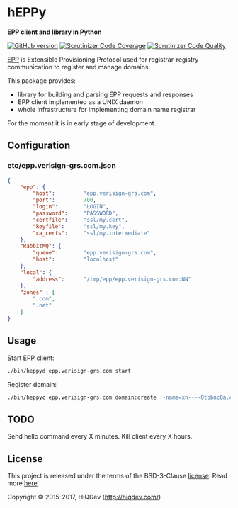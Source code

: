 # hEPPy

**EPP client and library in Python**

[![GitHub version](https://badge.fury.io/gh/hiqdev%2Fheppy.svg)](https://badge.fury.io/gh/hiqdev%2Fheppy)
[![Scrutinizer Code Coverage](https://img.shields.io/scrutinizer/coverage/g/hiqdev/heppy.svg)](https://scrutinizer-ci.com/g/hiqdev/heppy/)
[![Scrutinizer Code Quality](https://img.shields.io/scrutinizer/g/hiqdev/heppy.svg)](https://scrutinizer-ci.com/g/hiqdev/heppy/)

[EPP](https://en.wikipedia.org/wiki/Extensible_Provisioning_Protocol) is Extensible Provisioning Protocol used for registrar-registry communication to register and manage domains.

This package provides:

- library for building and parsing EPP requests and responses
- EPP client implemented as a UNIX daemon
- whole infrastructure for implementing domain name registrar

For the moment it is in early stage of development.

## Configuration

### etc/epp.verisign-grs.com.json

```json
{
    "epp": {
        "host":         "epp.verisign-grs.com",
        "port":         700,
        "login":        "LOGIN",
        "password":     "PASSWORD",
        "certfile":     "ssl/my.cert",
        "keyfile":      "ssl/my.key",
        "ca_certs":     "ssl/my.intermediate"
    },
    "RabbitMQ": {
        "queue":        "epp.verisign-grs.com",
        "host":         "localhost"
    },
    "local": {
        "address":      "/tmp/epp/epp.verisign-grs.com:NN"
    },
    "zones" : [
        ".com",
        ".net"
    ]
}
```

## Usage

Start EPP client:

```sh
./bin/heppyd epp.verisign-grs.com start
```

Register domain:

```sh
./bin/heppyc epp.verisign-grs.com domain:create '-name=xn----0tbbnc0a.com' -pw=23_sA:d34 -period=1 -extensions.1=idnLang:tag -idnLang.tag=RUS -extensions.0=namestoreExt:subProduct -namestoreExt.subProduct=COM
```

## TODO

Send hello command every X minutes.
Kill client every X hours.

## License

This project is released under the terms of the BSD-3-Clause [license](LICENSE).
Read more [here](http://choosealicense.com/licenses/bsd-3-clause).

Copyright © 2015-2017, HiQDev (http://hiqdev.com/)
